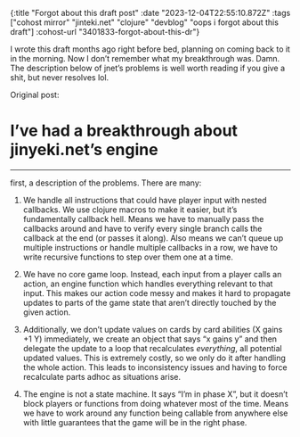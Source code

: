 {:title "Forgot about this draft post"
 :date "2023-12-04T22:55:10.872Z"
 :tags ["cohost mirror" "jinteki.net" "clojure" "devblog" "oops i forgot about this draft"]
 :cohost-url "3401833-forgot-about-this-dr"}

I wrote this draft months ago right before bed, planning on coming back to it in the morning. Now I don’t remember what my breakthrough was. Damn. The description below of jnet’s problems is well worth reading if you give a shit, but never resolves lol.

Original post:

# I’ve had a breakthrough about jinyeki.net’s engine

---

first, a description of the problems. There are many:

1. We handle all instructions that could have player input with nested callbacks. We use clojure macros to make it easier, but it’s fundamentally callback hell. Means we have to manually pass the callbacks around and have to verify every single branch calls the callback at the end (or passes it along). Also means we can’t queue up multiple instructions or handle multiple callbacks in a row, we have to write recursive functions to step over them one at a time.

2. We have no core game loop. Instead, each input from a player calls an action, an engine function which handles everything relevant to that input. This makes our action code messy and makes it hard to propagate updates to parts of the game state that aren’t directly touched by the given action.

3. Additionally, we don’t update values on cards by card abilities (X gains +1 Y) immediately, we create an object that says “x gains y” and then delegate the update to a loop that recalculates _everything_, all potential updated values. This is extremely costly, so we only do it after handling the whole action. This leads to inconsistency issues and having to force recalculate parts adhoc as situations arise.

4. The engine is not a state machine. It says “I’m in phase X”, but it doesn’t block players or functions from doing whatever most of the time. Means we have to work around any function being callable from anywhere else with little guarantees that the game will be in the right phase.
